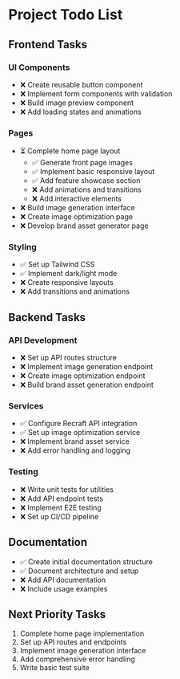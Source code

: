 # Project Todo List

## Frontend Tasks

### UI Components
- ❌ Create reusable button component
- ❌ Implement form components with validation
- ❌ Build image preview component
- ❌ Add loading states and animations

### Pages
- ⏳ Complete home page layout
  - ✅ Generate front page images
  - ✅ Implement basic responsive layout
  - ✅ Add feature showcase section
  - ❌ Add animations and transitions
  - ❌ Add interactive elements
- ❌ Build image generation interface
- ❌ Create image optimization page
- ❌ Develop brand asset generator page

### Styling
- ✅ Set up Tailwind CSS
- ✅ Implement dark/light mode
- ❌ Create responsive layouts
- ❌ Add transitions and animations

## Backend Tasks

### API Development
- ❌ Set up API routes structure
- ❌ Implement image generation endpoint
- ❌ Create image optimization endpoint
- ❌ Build brand asset generation endpoint

### Services
- ✅ Configure Recraft API integration
- ✅ Set up image optimization service
- ❌ Implement brand asset service
- ❌ Add error handling and logging

### Testing
- ❌ Write unit tests for utilities
- ❌ Add API endpoint tests
- ❌ Implement E2E testing
- ❌ Set up CI/CD pipeline

## Documentation
- ✅ Create initial documentation structure
- ✅ Document architecture and setup
- ❌ Add API documentation
- ❌ Include usage examples

## Next Priority Tasks
1. Complete home page implementation
2. Set up API routes and endpoints
3. Implement image generation interface
4. Add comprehensive error handling
5. Write basic test suite
